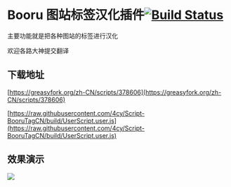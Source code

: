 # Booru 图站标签汉化插件[![Build Status](https://travis-ci.com/4cy/Script-BooruTagCN.svg?branch=master)](https://travis-ci.com/4cy/Script-BooruTagCN)

主要功能就是把各种图站的标签进行汉化

欢迎各路大神提交翻译

## 下载地址
[https://greasyfork.org/zh-CN/scripts/378606](https://greasyfork.org/zh-CN/scripts/378606)

[https://raw.githubusercontent.com/4cy/Script-BooruTagCN/build/UserScript.user.js](https://raw.githubusercontent.com/4cy/Script-BooruTagCN/build/UserScript.user.js)

## 效果演示
![](https://raw.githubusercontent.com/4cy/Script-BooruTagCN/master/Preview.png)
